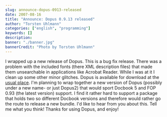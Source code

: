 ```yaml
---
slug: announce-dopus-0913-released
date: 2007-08-16
title: "Announce: Dopus 0.9.13 released"
author: "Torsten Uhlmann"
categories: ["english", "programming"]
keywords: []
description:
banner: "./banner.jpg"
bannerCredit: "Photo by Torsten Uhlmann"
---
```


I wrapped up a new release of Dopus. This is a bug fix release. There was a problem with the included fonts (there XML description files) that made them unsearchable in applications like Acrobat Reader. While I was at it I clean up some other minor glitches. Dopus is available for download at the [usual place](http://cms.agynamix.de/downloads/cat_view-2.html). I'm planning to wrap together a new version of Dopus (possibly under a new name- or just Dopus2) that would sport Docbook 5 and FOP 0.93 (the latest version) support. I find it rather hard to support a package that holds two so different Docbook versions and therefore would rather go the route to release a new bundle. I'd like to hear from you about this. Tell me what you think! Thanks for using Dopus, and enjoy!
